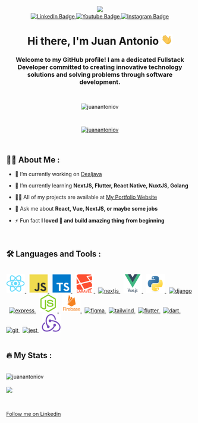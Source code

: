 <div id="header" align="center">
  <img src="https://media.giphy.com/media/M9gbBd9nbDrOTu1Mqx/giphy.gif" width="100"/><div id="badges">
  <div id="badges">
    <a href="https://www.linkedin.com/in/juan-antonio-vivaldy-saragih-b54b93237">
      <img src="https://img.shields.io/badge/LinkedIn-blue?style=for-the-badge&logo=linkedin&logoColor=white" alt="LinkedIn Badge"/>
    </a>
    <a href="https://www.youtube.com/channel/UClznfc4g-N9y31OEhtk-lOg">
      <img src="https://img.shields.io/badge/YouTube-red?style=for-the-badge&logo=youtube&logoColor=white" alt="Youtube Badge"/>
    </a>
    <a href="https://www.instagram.com/juanantoniov_">
      <img src="https://img.shields.io/badge/Instagram-blue?style=for-the-badge&logo=instagram&logoColor=white" alt="Instagram Badge"/>
    </a>
  </div>
</div>
<h1 align="center">Hi there, I'm Juan Antonio <img src="https://github.com/ABSphreak/ABSphreak/blob/master/gifs/Hi.gif" width="30"></h1>
<h3 align="center">Welcome to my GitHub profile! I am a dedicated Fullstack Developer committed to creating innovative technology solutions and solving problems through software development.</h3>
<br/>
<p align="center"> <img src="https://komarev.com/ghpvc/?username=juanantoniov&label=Profile%20views&color=yellow&style=for-the-badge" alt="juanantoniov" /> </p>
<br/>
<p align="center"> <a href="https://github.com/ryo-ma/github-profile-trophy"><img src="https://github-profile-trophy.vercel.app/?username=juanantoniov&margin-h=20&margin-w=20&theme=dracula&row=1" alt="juanantoniov" /></a> </p>

<br/>
  
<div align="left">
  
  ## :woman_technologist: About Me :
  
  
  - 🔭 I’m currently working on [Dealjava](https://dealjava.com)
  
  - 🌱 I’m currently learning **NextJS, Flutter, React Native, NuxtJS, Golang**
  
  - 👨‍💻 All of my projects are available at [My Portfolio Website](https://juanantoniovivaldy.vercel.app)
  
  - 💬 Ask me about **React, Vue, NextJS, or maybe some jobs**
  
  - ⚡ Fun fact **I loved 🥛 and build amazing thing from beginning**
  
  <br/>
  
  ## :hammer_and_wrench: Languages and Tools :

  <br/>

  <a href="https://reactjs.org/" target="_blank" rel="noreferrer">
    <img src="https://raw.githubusercontent.com/devicons/devicon/1119b9f84c0290e0f0b38982099a2bd027a48bf1/icons/react/react-original.svg" alt="react" width="50" height="50"/>
  </a>
  &nbsp;
  <a href="https://developer.mozilla.org/en-US/docs/Web/JavaScript" target="_blank" rel="noreferrer">
    <img src="https://raw.githubusercontent.com/devicons/devicon/master/icons/javascript/javascript-original.svg" alt="javascript" width="50" height="50"/>
  </a>
  &nbsp;
  <a href="https://www.typescriptlang.org/" target="_blank" rel="noreferrer">
    <img src="https://raw.githubusercontent.com/devicons/devicon/master/icons/typescript/typescript-original.svg" alt="typescript" width="50" height="50"/>
  </a>
  &nbsp;
  <a href="https://laravel.com/" target="_blank" rel="noreferrer">
    <img src="https://raw.githubusercontent.com/devicons/devicon/master/icons/laravel/laravel-plain-wordmark.svg" alt="laravel" width="50" height="50"/>
  </a>
  &nbsp;
  <a href="https://nextjs.org/" target="_blank" rel="noreferrer">
    <img src="https://github.com/CyrisXD/CyrisXD/raw/master/assets/NextJS.png" alt="nextjs" width="50" height="50"/>
  </a>
  &nbsp;
  <a href="https://vuejs.org/" target="_blank" rel="noreferrer">
    <img src="https://raw.githubusercontent.com/devicons/devicon/master/icons/vuejs/vuejs-original-wordmark.svg" alt="vuejs" width="50" height="50"/>
  </a>
  &nbsp;
  <a href="https://www.python.org" target="_blank" rel="noreferrer">
    <img src="https://raw.githubusercontent.com/devicons/devicon/master/icons/python/python-original.svg" alt="python" width="50" height="50"/>
  </a>
  &nbsp;
  <a href="https://www.djangoproject.com/" target="_blank" rel="noreferrer">
    <img src="https://cdn.worldvectorlogo.com/logos/django.svg" alt="django" width="50" height="50"/>
  </a>
  &nbsp;
  <a href="https://expressjs.com" target="_blank" rel="noreferrer">
    <img src="https://github.com/CyrisXD/CyrisXD/raw/master/assets/ExpressJS.png" alt="express" width="50" height="50"/>
  </a>
  &nbsp;
  <a href="https://nodejs.org" target="_blank" rel="noreferrer">
    <img src="https://raw.githubusercontent.com/devicons/devicon/1119b9f84c0290e0f0b38982099a2bd027a48bf1/icons/nodejs/nodejs-plain.svg" alt="nodejs" width="50" height="50"/>
  </a>
  &nbsp;
  <a href="https://firebase.google.com/" target="_blank" rel="noreferrer">
    <img src="https://raw.githubusercontent.com/devicons/devicon/1119b9f84c0290e0f0b38982099a2bd027a48bf1/icons/firebase/firebase-plain-wordmark.svg" alt="firebase" width="50" height="50"/>
  </a>
  &nbsp;
  <a href="https://www.figma.com/" target="_blank" rel="noreferrer">
    <img src="https://www.vectorlogo.zone/logos/figma/figma-icon.svg" alt="figma" width="50" height="50"/>
  </a>
  &nbsp;
  <a href="https://tailwindcss.com/" target="_blank" rel="noreferrer">
    <img src="https://www.vectorlogo.zone/logos/tailwindcss/tailwindcss-icon.svg" alt="tailwind" width="50" height="50"/>
  </a>
  &nbsp;
  <a href="https://flutter.dev" target="_blank" rel="noreferrer">
    <img src="https://www.vectorlogo.zone/logos/flutterio/flutterio-icon.svg" alt="flutter" width="50" height="50"/>
  </a>
  &nbsp;
  <a href="https://dart.dev" target="_blank" rel="noreferrer">
    <img src="https://www.vectorlogo.zone/logos/dartlang/dartlang-icon.svg" alt="dart" width="50" height="50"/>
  </a>
  &nbsp;
  <a href="https://git-scm.com/" target="_blank" rel="noreferrer">
    <img src="https://www.vectorlogo.zone/logos/git-scm/git-scm-icon.svg" alt="git" width="50" height="50"/>
  </a>
  &nbsp;
  <a href="https://jestjs.io" target="_blank" rel="noreferrer">
    <img src="https://www.vectorlogo.zone/logos/jestjsio/jestjsio-icon.svg" alt="jest" width="50" height="50"/>
  </a>
  &nbsp;
  <a href="https://redux.js.org" target="_blank" rel="noreferrer">
    <img src="https://raw.githubusercontent.com/devicons/devicon/master/icons/redux/redux-original.svg" alt="redux" width="50" height="50"/>
  </a>
  
  <br/>
  <br/>
  
  ## :fire: My Stats :
  
  <br/>
  
  <div align="left">
    <img align="center" src="https://github-readme-streak-stats.herokuapp.com/?user=juanantoniov&theme=dark" alt="juanantoniov" />
  </div>
  
  <br/>
  
  <div align="left">
    <img align="center" height="190px" src="https://github-readme-stats.vercel.app/api/top-langs/?username=juanantoniov&hide=html,css&theme=radical&layout=compact" />
  </div>
  <br/>
  <br/>

  <a rel="me" href="https://www.linkedin.com/in/juan-antonio-vivaldy-saragih-b54b93237">Follow me on Linkedin</a>
</div>
